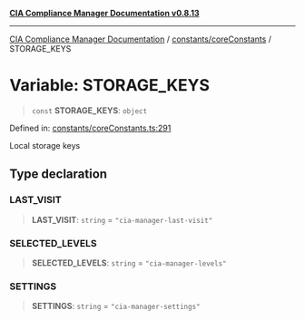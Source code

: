 [**CIA Compliance Manager Documentation v0.8.13**](../../../README.md)

***

[CIA Compliance Manager Documentation](../../../modules.md) / [constants/coreConstants](../README.md) / STORAGE\_KEYS

# Variable: STORAGE\_KEYS

> `const` **STORAGE\_KEYS**: `object`

Defined in: [constants/coreConstants.ts:291](https://github.com/Hack23/cia-compliance-manager/blob/2f6ce8651c6fa9a0d9c8860576f0ee67ef038efd/src/constants/coreConstants.ts#L291)

Local storage keys

## Type declaration

### LAST\_VISIT

> **LAST\_VISIT**: `string` = `"cia-manager-last-visit"`

### SELECTED\_LEVELS

> **SELECTED\_LEVELS**: `string` = `"cia-manager-levels"`

### SETTINGS

> **SETTINGS**: `string` = `"cia-manager-settings"`
